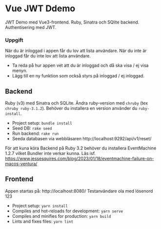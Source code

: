 # Vue JWT Ddemo
JWT Demo med Vue3-frontend. Ruby, Sinatra och SQlite backend. Authentisering med JWT.

### Uppgift
När du är inloggad i appen får du lov att lista användare. När du inte är inloggad får du inte lov att lista användare. 

 - Ta reda på hur appen vet att du är inloggad och då ska visa / ej visa menyn.
 - Lägg till en ny funktion som också styrs på inloggad / ej inloggad.

## Backend
Ruby (v3) med Sinatra och SQLite. Ändra ruby-version med ```chruby``` (tex ```chruby ruby-3.1.2```). Behöver du installera en version använder du ```ruby-install```.

* Project setup: ```bundle install```
* Seed DB: ```rake seed```
* Run backend: ```rake run```
* Seeda databasen via webbläsaren http://localhost:9292/api/v1/reset/

För att kuna köra Backend på Ruby 3.2 behöver du installera EventMachine 1.2.7 vilket Bundler inte verkar kunna. Läs isf. https://www.jessesquires.com/blog/2023/01/18/eventmachine-failure-on-macos-ventura/

## Frontend

Appen startas på: http://localhost:8080/ 
Testanvändare ola med lösenord 123

* Project setup: ```yarn install```
* Compiles and hot-reloads for development: ```yarn serve```
* Compiles and minifies for production: ```yarn build```
* Lints and fixes files: ```yarn lint```
